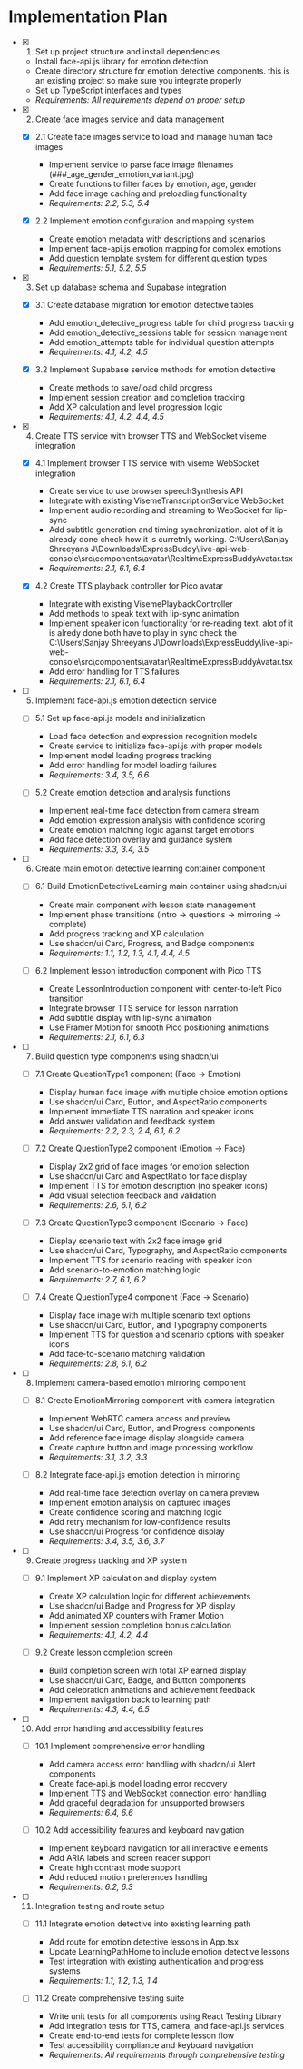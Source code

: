 # Implementation Plan

- [x] 1. Set up project structure and install dependencies





  - Install face-api.js library for emotion detection
  - Create directory structure for emotion detective components. this is an existing project so make sure you integrate properly
  - Set up TypeScript interfaces and types
  - _Requirements: All requirements depend on proper setup_

- [x] 2. Create face images service and data management






  - [x] 2.1 Create face images service to load and manage human face images


    - Implement service to parse face image filenames (###_age_gender_emotion_variant.jpg)
    - Create functions to filter faces by emotion, age, gender
    - Add face image caching and preloading functionality
    - _Requirements: 2.2, 5.3, 5.4_

  - [x] 2.2 Implement emotion configuration and mapping system


    - Create emotion metadata with descriptions and scenarios
    - Implement face-api.js emotion mapping for complex emotions
    - Add question template system for different question types
    - _Requirements: 5.1, 5.2, 5.5_

- [x] 3. Set up database schema and Supabase integration




  - [x] 3.1 Create database migration for emotion detective tables





    - Add emotion_detective_progress table for child progress tracking
    - Add emotion_detective_sessions table for session management
    - Add emotion_attempts table for individual question attempts
    - _Requirements: 4.1, 4.2, 4.5_

  - [x] 3.2 Implement Supabase service methods for emotion detective


    - Create methods to save/load child progress
    - Implement session creation and completion tracking
    - Add XP calculation and level progression logic
    - _Requirements: 4.1, 4.2, 4.4, 4.5_

- [x] 4. Create TTS service with browser TTS and WebSocket viseme integration




  - [x] 4.1 Implement browser TTS service with viseme WebSocket integration


    - Create service to use browser speechSynthesis API
    - Integrate with existing VisemeTranscriptionService WebSocket
    - Implement audio recording and streaming to WebSocket for lip-sync
    - Add subtitle generation and timing synchronization. alot of it is already done check how it is curretnly working. C:\Users\Sanjay Shreeyans J\Downloads\ExpressBuddy\live-api-web-console\src\components\avatar\RealtimeExpressBuddyAvatar.tsx
    - _Requirements: 2.1, 6.1, 6.4_

  - [x] 4.2 Create TTS playback controller for Pico avatar


    - Integrate with existing VisemePlaybackController
    - Add methods to speak text with lip-sync animation
    - Implement speaker icon functionality for re-reading text. alot of it is alredy done both have to play in sync check the C:\Users\Sanjay Shreeyans J\Downloads\ExpressBuddy\live-api-web-console\src\components\avatar\RealtimeExpressBuddyAvatar.tsx
    - Add error handling for TTS failures
    - _Requirements: 2.1, 6.1, 6.4_

- [ ] 5. Implement face-api.js emotion detection service
  - [ ] 5.1 Set up face-api.js models and initialization
    - Load face detection and expression recognition models
    - Create service to initialize face-api.js with proper models
    - Implement model loading progress tracking
    - Add error handling for model loading failures
    - _Requirements: 3.4, 3.5, 6.6_

  - [ ] 5.2 Create emotion detection and analysis functions
    - Implement real-time face detection from camera stream
    - Add emotion expression analysis with confidence scoring
    - Create emotion matching logic against target emotions
    - Add face detection overlay and guidance system
    - _Requirements: 3.3, 3.4, 3.5_

- [ ] 6. Create main emotion detective learning container component
  - [ ] 6.1 Build EmotionDetectiveLearning main container using shadcn/ui
    - Create main component with lesson state management
    - Implement phase transitions (intro → questions → mirroring → complete)
    - Add progress tracking and XP calculation
    - Use shadcn/ui Card, Progress, and Badge components
    - _Requirements: 1.1, 1.2, 1.3, 4.1, 4.4, 4.5_

  - [ ] 6.2 Implement lesson introduction component with Pico TTS
    - Create LessonIntroduction component with center-to-left Pico transition
    - Integrate browser TTS service for lesson narration
    - Add subtitle display with lip-sync animation
    - Use Framer Motion for smooth Pico positioning animations
    - _Requirements: 2.1, 6.1, 6.3_

- [ ] 7. Build question type components using shadcn/ui
  - [ ] 7.1 Create QuestionType1 component (Face → Emotion)
    - Display human face image with multiple choice emotion options
    - Use shadcn/ui Card, Button, and AspectRatio components
    - Implement immediate TTS narration and speaker icons
    - Add answer validation and feedback system
    - _Requirements: 2.2, 2.3, 2.4, 6.1, 6.2_

  - [ ] 7.2 Create QuestionType2 component (Emotion → Face)
    - Display 2x2 grid of face images for emotion selection
    - Use shadcn/ui Card and AspectRatio for face display
    - Implement TTS for emotion description (no speaker icons)
    - Add visual selection feedback and validation
    - _Requirements: 2.6, 6.1, 6.2_

  - [ ] 7.3 Create QuestionType3 component (Scenario → Face)
    - Display scenario text with 2x2 face image grid
    - Use shadcn/ui Card, Typography, and AspectRatio components
    - Implement TTS for scenario reading with speaker icon
    - Add scenario-to-emotion matching logic
    - _Requirements: 2.7, 6.1, 6.2_

  - [ ] 7.4 Create QuestionType4 component (Face → Scenario)
    - Display face image with multiple scenario text options
    - Use shadcn/ui Card, Button, and Typography components
    - Implement TTS for question and scenario options with speaker icons
    - Add face-to-scenario matching validation
    - _Requirements: 2.8, 6.1, 6.2_

- [ ] 8. Implement camera-based emotion mirroring component
  - [ ] 8.1 Create EmotionMirroring component with camera integration
    - Implement WebRTC camera access and preview
    - Use shadcn/ui Card, Button, and Progress components
    - Add reference face image display alongside camera
    - Create capture button and image processing workflow
    - _Requirements: 3.1, 3.2, 3.3_

  - [ ] 8.2 Integrate face-api.js emotion detection in mirroring
    - Add real-time face detection overlay on camera preview
    - Implement emotion analysis on captured images
    - Create confidence scoring and matching logic
    - Add retry mechanism for low-confidence results
    - Use shadcn/ui Progress for confidence display
    - _Requirements: 3.4, 3.5, 3.6, 3.7_

- [ ] 9. Create progress tracking and XP system
  - [ ] 9.1 Implement XP calculation and display system
    - Create XP calculation logic for different achievements
    - Use shadcn/ui Badge and Progress for XP display
    - Add animated XP counters with Framer Motion
    - Implement session completion bonus calculation
    - _Requirements: 4.1, 4.2, 4.4_

  - [ ] 9.2 Create lesson completion screen
    - Build completion screen with total XP earned display
    - Use shadcn/ui Card, Badge, and Button components
    - Add celebration animations and achievement feedback
    - Implement navigation back to learning path
    - _Requirements: 4.3, 4.4, 6.5_

- [ ] 10. Add error handling and accessibility features
  - [ ] 10.1 Implement comprehensive error handling
    - Add camera access error handling with shadcn/ui Alert components
    - Create face-api.js model loading error recovery
    - Implement TTS and WebSocket connection error handling
    - Add graceful degradation for unsupported browsers
    - _Requirements: 6.4, 6.6_

  - [ ] 10.2 Add accessibility features and keyboard navigation
    - Implement keyboard navigation for all interactive elements
    - Add ARIA labels and screen reader support
    - Create high contrast mode support
    - Add reduced motion preferences handling
    - _Requirements: 6.2, 6.3_

- [ ] 11. Integration testing and route setup
  - [ ] 11.1 Integrate emotion detective into existing learning path
    - Add route for emotion detective lessons in App.tsx
    - Update LearningPathHome to include emotion detective lessons
    - Test integration with existing authentication and progress systems
    - _Requirements: 1.1, 1.2, 1.3, 1.4_

  - [ ] 11.2 Create comprehensive testing suite
    - Write unit tests for all components using React Testing Library
    - Add integration tests for TTS, camera, and face-api.js services
    - Create end-to-end tests for complete lesson flow
    - Test accessibility compliance and keyboard navigation
    - _Requirements: All requirements through comprehensive testing_